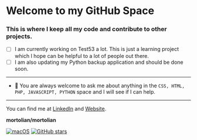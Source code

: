 # Welcome to my GitHub Space

### This is where I keep all my code and contribute to other projects.

- [ ] I am currently working on Test53 a lot. This is just a learning project which I hope can be helpful to a lot of people out there.
- [ ] I am also updating my Python backup application and should be done soon.

___

- 💬 You are always welcome to ask me about anything in the `CSS, HTML, PHP, JAVASCRIPT, PYTHON` space and I will see if I can help.

___

You can find me at [LinkedIn](https://linkedin.mortolio.com) and [Website](https://gideon.dev).

**mortolian/mortolian**

[![macOS](https://svgshare.com/i/ZjP.svg)](https://svgshare.com/i/ZjP.svg) [![GitHub stars](https://img.shields.io/github/stars/mortolian)](https://GitHub.com/mortolian)
